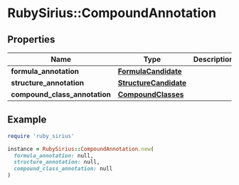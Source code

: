 # RubySirius::CompoundAnnotation

## Properties

| Name | Type | Description | Notes |
| ---- | ---- | ----------- | ----- |
| **formula_annotation** | [**FormulaCandidate**](FormulaCandidate.md) |  | [optional] |
| **structure_annotation** | [**StructureCandidate**](StructureCandidate.md) |  | [optional] |
| **compound_class_annotation** | [**CompoundClasses**](CompoundClasses.md) |  | [optional] |

## Example

```ruby
require 'ruby_sirius'

instance = RubySirius::CompoundAnnotation.new(
  formula_annotation: null,
  structure_annotation: null,
  compound_class_annotation: null
)
```

